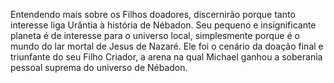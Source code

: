 ﻿Entendendo mais sobre os Filhos doadores, discernirão porque tanto interesse liga Urântia à história de Nébadon. Seu pequeno e insignificante planeta é de interesse para o universo local, simplesmente porque é o mundo do lar mortal de Jesus de Nazaré. Ele foi o cenário da doação final e triunfante do seu Filho Criador, a arena na qual Michael ganhou a soberania pessoal suprema do universo de Nébadon.